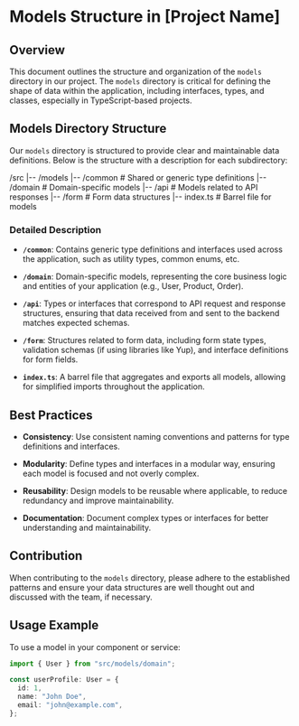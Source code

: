 # Models Structure in [Project Name]

## Overview

This document outlines the structure and organization of the `models` directory in our project. The `models` directory is critical for defining the shape of data within the application, including interfaces, types, and classes, especially in TypeScript-based projects.

## Models Directory Structure

Our `models` directory is structured to provide clear and maintainable data definitions. Below is the structure with a description for each subdirectory:

/src
|-- /models
|-- /common # Shared or generic type definitions
|-- /domain # Domain-specific models
|-- /api # Models related to API responses
|-- /form # Form data structures
|-- index.ts # Barrel file for models

### Detailed Description

- **`/common`**: Contains generic type definitions and interfaces used across the application, such as utility types, common enums, etc.

- **`/domain`**: Domain-specific models, representing the core business logic and entities of your application (e.g., User, Product, Order).

- **`/api`**: Types or interfaces that correspond to API request and response structures, ensuring that data received from and sent to the backend matches expected schemas.

- **`/form`**: Structures related to form data, including form state types, validation schemas (if using libraries like Yup), and interface definitions for form fields.

- **`index.ts`**: A barrel file that aggregates and exports all models, allowing for simplified imports throughout the application.

## Best Practices

- **Consistency**: Use consistent naming conventions and patterns for type definitions and interfaces.

- **Modularity**: Define types and interfaces in a modular way, ensuring each model is focused and not overly complex.

- **Reusability**: Design models to be reusable where applicable, to reduce redundancy and improve maintainability.

- **Documentation**: Document complex types or interfaces for better understanding and maintainability.

## Contribution

When contributing to the `models` directory, please adhere to the established patterns and ensure your data structures are well thought out and discussed with the team, if necessary.

## Usage Example

To use a model in your component or service:

```typescript
import { User } from "src/models/domain";

const userProfile: User = {
  id: 1,
  name: "John Doe",
  email: "john@example.com",
};
```
